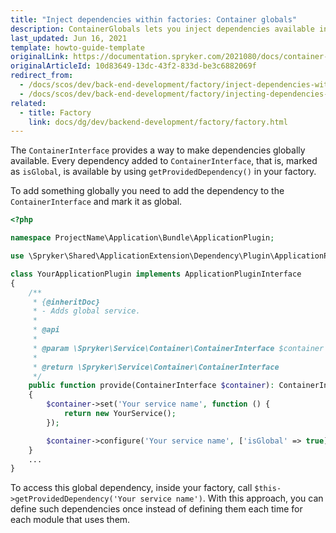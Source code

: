 ```yaml
---
title: "Inject dependencies within factories: Container globals"
description: ContainerGlobals lets you inject dependencies available inside your factories.
last_updated: Jun 16, 2021
template: howto-guide-template
originalLink: https://documentation.spryker.com/2021080/docs/container-globals
originalArticleId: 10d83649-13dc-43f2-833d-be3c6882069f
redirect_from:
  - /docs/scos/dev/back-end-development/factory/inject-dependencies-within-factories-container-globals.html
  - /docs/scos/dev/back-end-development/factory/injecting-dependencies-within-factories-container-globals.html
related:
  - title: Factory
    link: docs/dg/dev/backend-development/factory/factory.html
---
```


The `ContainerInterface` provides a way to make dependencies globally available. Every dependency added to `ContainerInterface`, that is, marked as `isGlobal`, is available by using `getProvidedDependency()` in your factory.

To add something globally you need to add the dependency to the `ContainerInterface` and mark it as global.

```php
<?php

namespace ProjectName\Application\Bundle\ApplicationPlugin;

use \Spryker\Shared\ApplicationExtension\Dependency\Plugin\ApplicationPluginInterface;

class YourApplicationPlugin implements ApplicationPluginInterface
{
    /**
     * {@inheritDoc}
     * - Adds global service.
     *
     * @api
     *
     * @param \Spryker\Service\Container\ContainerInterface $container
     *
     * @return \Spryker\Service\Container\ContainerInterface
     */
    public function provide(ContainerInterface $container): ContainerInterface
    {
        $container->set('Your service name', function () {
            return new YourService();
        });

        $container->configure('Your service name', ['isGlobal' => true]);
    }
    ...
}
```

To access this global dependency, inside your factory, call `$this->getProvidedDependency('Your service name')`. With this approach, you can define such dependencies once instead of defining them each time for each module that uses them.
